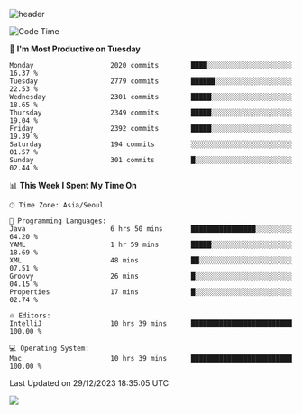 ![header](https://capsule-render.vercel.app/api?type=Egg&color=timeAuto&height=300&section=header&text=PoPo&fontSize=90&animation=fadeIn)

  <!--START_SECTION:waka-->
![Code Time](http://img.shields.io/badge/Code%20Time-1%2C336%20hrs%2046%20mins-blue)

📅 **I'm Most Productive on Tuesday** 

```text
Monday                   2020 commits        ████░░░░░░░░░░░░░░░░░░░░░   16.37 % 
Tuesday                  2779 commits        ██████░░░░░░░░░░░░░░░░░░░   22.53 % 
Wednesday                2301 commits        █████░░░░░░░░░░░░░░░░░░░░   18.65 % 
Thursday                 2349 commits        █████░░░░░░░░░░░░░░░░░░░░   19.04 % 
Friday                   2392 commits        █████░░░░░░░░░░░░░░░░░░░░   19.39 % 
Saturday                 194 commits         ░░░░░░░░░░░░░░░░░░░░░░░░░   01.57 % 
Sunday                   301 commits         █░░░░░░░░░░░░░░░░░░░░░░░░   02.44 % 
```


📊 **This Week I Spent My Time On** 

```text
🕑︎ Time Zone: Asia/Seoul

💬 Programming Languages: 
Java                     6 hrs 50 mins       ████████████████░░░░░░░░░   64.20 % 
YAML                     1 hr 59 mins        █████░░░░░░░░░░░░░░░░░░░░   18.69 % 
XML                      48 mins             ██░░░░░░░░░░░░░░░░░░░░░░░   07.51 % 
Groovy                   26 mins             █░░░░░░░░░░░░░░░░░░░░░░░░   04.15 % 
Properties               17 mins             █░░░░░░░░░░░░░░░░░░░░░░░░   02.74 % 

🔥 Editors: 
IntelliJ                 10 hrs 39 mins      █████████████████████████   100.00 % 

💻 Operating System: 
Mac                      10 hrs 39 mins      █████████████████████████   100.00 % 
```


 Last Updated on 29/12/2023 18:35:05 UTC
<!--END_SECTION:waka-->



<img src="https://capsule-render.vercel.app/api?type=Egg&color=timeAuto&height=300&section=footer&text=PoPo&fontSize=90&animation=fadeIn&reversal=true" />
